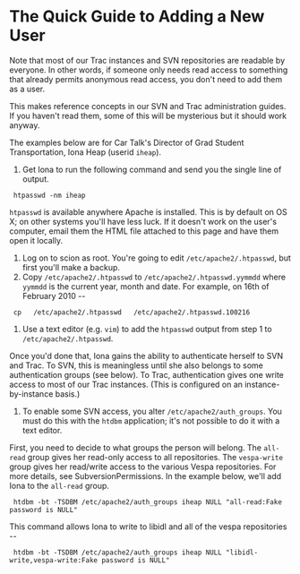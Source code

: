 # The Quick Guide to Adding a New User
Note that most of our Trac instances and SVN repositories are readable by
everyone. In other words, if someone only needs read access to something
that already permits anonymous read access, you don't need to add them as 
a user.

This makes reference concepts in our SVN and Trac administration guides. If 
you haven't read them, some of this will be mysterious but it should work
anyway.

The examples below are for Car Talk's Director of Grad Student Transportation,
Iona Heap (userid `iheap`).

1. Get Iona to run the following command and send you the single line of 
 output.
```
 htpasswd -nm iheap
```
 `htpasswd` is available anywhere Apache is installed. This is by default on OS X;
 on other systems you'll have less luck. If it doesn't work on the user's 
 computer, email them the HTML file attached to this page and have them open it
 locally.
1. Log on to scion as root. You're going to edit `/etc/apache2/.htpasswd`, but
 first you'll make a backup. 
1. Copy `/etc/apache2/.htpasswd` to `/etc/apache2/.htpasswd.yymmdd` where `yymmdd`
 is the current year, month and date. For example, on 16th of February 2010 --
```
 cp   /etc/apache2/.htpasswd   /etc/apache2/.htpasswd.100216
```
1. Use a text editor (e.g. `vim`) to add the `htpasswd` output from step 1
 to `/etc/apache2/.htpasswd`. 

 Once you'd done that, Iona gains the ability to authenticate
 herself to SVN and Trac. To SVN, this is meaningless until she also belongs
 to some authentication groups (see below). To Trac, authentication gives
 one write access to most of our Trac instances. (This is configured on an
 instance-by-instance basis.)
1. To enable some SVN access, you alter `/etc/apache2/auth_groups`. You must
 do this with the `htdbm` application; it's not possible to do it with a 
 text editor. 
 
 First, you need to decide to what groups
 the person will belong. The `all-read` group gives her read-only access to 
 all repositories. The `vespa-write` group gives her read/write access to
 the various Vespa repositories. For more details, see SubversionPermissions.
 In the example below, we'll add Iona to the `all-read` group.
```
 htdbm -bt -TSDBM /etc/apache2/auth_groups iheap NULL "all-read:Fake password is NULL"
```
 This command allows Iona to write to libidl and all of the vespa repositories -- 
```
 htdbm -bt -TSDBM /etc/apache2/auth_groups iheap NULL "libidl-write,vespa-write:Fake password is NULL"
```
